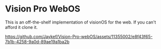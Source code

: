 # Vision Pro WebOS
This is an off-the-shelf implementation of visionOS for the web.
If you can't afford it clone it.

https://github.com/Jaykef/Vision-Pro-webOS/assets/11355002/e8f43f65-7b1b-4258-9a0d-89ae19a1ba2b


